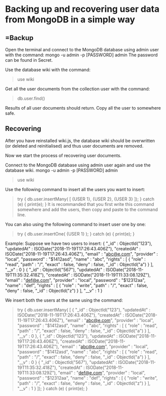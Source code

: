 # Backing up and recovering user data from MongoDB in a simple way

## =Backup
Open the terminal and connect to the MongoDB database using admin user with the command:
mongo -u admin -p [PASSWORD] admin
The password can be found in Secret.

Use the database wiki with the command:
> use wiki

Get all the user documents from the collection user with the command:
> db.user.find()

Results of all user documents should return. Copy all the user to somewhere safe.

## Recovering
After you have reinstalled wiki.js, the database wiki should be overwritten (or deleted and reinitialised) and thus user documents are removed.

Now we start the process of recovering user documents.

Connect to the MongoDB database using admin user again and use the database wiki.
mongo -u admin -p [PASSWORD] admin
> use wiki

Use the following command to insert all the users you want to insert:
> try { db.user.insertMany( [ {USER 1}, {USER 2}, {USER 3} ]); } catch (e) { print(e); }
It is recommanded that you first write this command somewhere and add the users, then copy and paste to the command line.

You can also using the following command to insert user one by one:
> try { db.user.insertOne( {USER 1} ); } catch (e) { print(e); }

Example:
Suppose we have two users to insert:
{ "_id" : ObjectId("123"), "updatedAt" : ISODate("2018-11-19T17:26:43.406Z"), "createdAt" : ISODate("2018-11-19T17:26:43.406Z"), "email" : "abc@e.com", "provider" : "local", "password" : "$1412asd", "name" : "abc", "rights" : [ { "role" : "read", "path" : "/", "exact" : false, "deny" : false, "_id" : ObjectId("a") } ], "__v" : 0 }
{ "_id" : ObjectId("567"), "updatedAt" : ISODate("2018-11-19T11:35:32.418Z"), "createdAt" : ISODate("2018-11-19T11:33:08.129Z"), "email" : "def@e.com", "provider" : "local", "password" : "$12312aa", "name" : "def", "rights" : [ { "role" : "write", "path" : "/", "exact" : false, "deny" : false, "_id" : ObjectId("z") } ], "__v" : 1 }

We insert both the users at the same using the command:
> try { db.user.insertMany( [ { "_id" : ObjectId("123"), "updatedAt" : ISODate("2018-11-19T17:26:43.406Z"), "createdAt" : ISODate("2018-11-19T17:26:43.406Z"), "email" : "abc@e.com", "provider" : "local", "password" : "$1412asd", "name" : "abc", "rights" : [ { "role" : "read", "path" : "/", "exact" : false, "deny" : false, "_id" : ObjectId("a") } ], "__v" : 0 }, { "_id" : ObjectId("123"), "updatedAt" : ISODate("2018-11-19T17:26:43.406Z"), "createdAt" : ISODate("2018-11-19T17:26:43.406Z"), "email" : "abc@e.com", "provider" : "local", "password" : "$1412asd", "name" : "abc", "rights" : [ { "role" : "read", "path" : "/", "exact" : false, "deny" : false, "_id" : ObjectId("a") } ], "__v" : 0 }
{ "_id" : ObjectId("567"), "updatedAt" : ISODate("2018-11-19T11:35:32.418Z"), "createdAt" : ISODate("2018-11-19T11:33:08.129Z"), "email" : "def@e.com", "provider" : "local", "password" : "$12312aa", "name" : "def", "rights" : [ { "role" : "write", "path" : "/", "exact" : false, "deny" : false, "_id" : ObjectId("z") } ], "__v" : 1 } ]); } catch (e) { print(e); }

